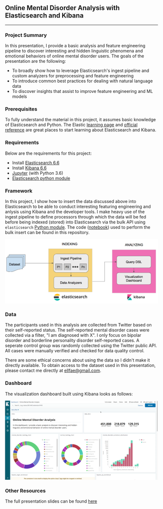 ## Online Mental Disorder Analysis with Elasticsearch and Kibana
---
### Project Summary

In this presentation, I provide a basic analysis and feature engineering pipeline to discover interesting and hidden linguistic phenomena and emotional behaviors of online mental disorder users. The goals of the presentation are the following:

- To broadly show how to leverage Elasticsearch's ingest pipeline and custom analyzers for preprocessing and feature engineering
- To introduce common best practices for dealing with natural language data
- To discover insights that assist to improve feature engineering and ML models

### Prerequisites
To fully understand the material in this project, it assumes basic knowledge of Elasticsearch and Python. The Elastic [learning page](https://www.elastic.co/learn) and [official reference](https://www.elastic.co/guide/en/elasticsearch/reference/current/full-text-queries.html) are great places to start learning about Elasticsearch and Kibana.

### Requirements
Below are the requirements for this project:
- Install [Elasticsearch 6.6](https://www.elastic.co/downloads/elasticsearch)
- Install [Kibana 6.6](https://www.elastic.co/downloads/kibana)
- [Jupyter](https://jupyter.org/) (with Python 3.6)
- [Elasticsearch python module](https://elasticsearch-py.readthedocs.io/en/master/)

### Framework
In this project, I show how to insert the data discussed above into Elasticsearch to be able to conduct interesting featuring engineering and anlysis using Kibana and the developer tools. I make heavy use of the ingest pipeline to define processors through which the data will be fed before being indexed (stored) into Elasticsearch via the bulk API using `elasticsearch` [Python module](https://elasticsearch-py.readthedocs.io/en/master/). The code ([notebook](https://github.com/omarsar/clinical_nlp_elastic/blob/master/01-1-exporting-to-elastic.ipynb)) used to perform the bulk insert can be found in this repository.

![alt txt](images/framework.png)

### Data
The participants used in this analysis are collected from Twitter based on their self-reported status. The self-reported mental disorder cases were collected via a filter, "I am diagnosed with X". I only focus on bipolar disorder and borderline personality disorder self-reported cases. A seperate control group was randomly collected using the Twitter public API. All cases were manually verified and checked for data quality control. 

There are some ethical concerns about using the data so I didn't make it directly available. To obtain access to the dataset used in this presentation, please contact me directly at ellfae@gmail.com.

### Dashboard
The visualization dashboard built using Kibana looks as follows:

![alt txt](images/visualization.gif)


### Other Resources
The full presentation slides can be found [here](https://docs.google.com/presentation/d/1-FG3lpEptywAKFqQIH45cRDiZ0papB7V6BW7KPB37Ao/edit?usp=sharing)

